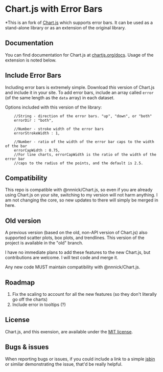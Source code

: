 # Chart.js with Error Bars

*This is an fork of [Chart.js](http://www.chartjs.org) which supports error bars. It can be used as a stand-alone library or as an extension of the original library.

## Documentation

You can find documentation for Chart.js at [chartjs.org/docs](http://www.chartjs.org/docs/). Usage of the extension is noted below.

## Include Error Bars

Including error bars is extremely simple. Download *this* version of Chart.js and include it in your site. To add error bars, include an array called `error` (of the same length as the `data` array) in each dataset.

Options included with this version of the library:

		//String - direction of the error bars. "up", "down", or "both"
		errorDir : "both",

		//Number - stroke width of the error bars
		errorStrokeWidth : 1,

		//Number - ratio of the width of the error bar caps to the width of the bar
		errorCapWidth : 0.75,
		//For line charts, errorCapWidth is the ratio of the width of the error bar
		//caps to the radius of the points, and the default is 2.5.
		
## Compatibility

This repo is compatible with @nnnick/Chart.js, so even if you are already using Chart.js on your site, switching to my version will not harm anything. I am not changing the core, so new updates to there will simply be merged in here.

## Old version

A previous version (based on the old, non-API version of Chart.js) also supported scatter plots, box plots, and trendlines. This version of the project is available in the "old" branch.

I have no immediate plans to add these features to the new Chart.js, but contributions are welcome. I will test code and merge it.

Any new code MUST maintain compatibility with @nnnick/Chart.js.

## Roadmap

1. Fix the scaling to account for all the new features (so they don't literally go off the charts)
1. Include error in tooltips (?)

## License

Chart.js, and this exension, are available under the [MIT license](http://opensource.org/licenses/MIT).

## Bugs & issues

When reporting bugs or issues, if you could include a link to a simple [jsbin](http://jsbin.com) or similar demonstrating the issue, that'd be really helpful.